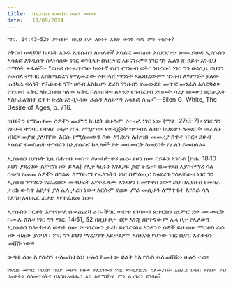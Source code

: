 ```yaml
---
title:  ከኢየሱስ ለመሸሽ ሁሉን መተው
date:   11/09/2024
---
```


`ማር. 14:43–52ን ያንብቡ። በዚህ ቦታ ለድነት እቅድ ወሳኝ የሆነ ምን ተከሰተ?`

የቅርብ ወዳጆቹ ከሆኑት አንዱ ኢየሱስን ለጠላቶች አሳልፎ መስጠቱ አስደንጋጭ ነው። ይሁዳ ኢየሱስን አሳልፎ እንዲሰጥ ስላነሳሰው ነገር ወንጌላት በዝርዝር አይናገሩም። ነገር ግን ኤለን ጂ ኋይት እንዲህ በማለት ጽፋለች፡- “ይሁዳ በተፈጥሮው ከፍተኛ የሆነ የገንዘብ ፍቅር ነበረው፤ ነገር ግን ሁልጊዜ ይህንን የመሰለ ተግባር እስከማድረግ የሚመራው የተበላሸ ማንነት አልነበረውም። ገንዘብ ለማግኘት ያለው ጠንካራ ፍላጎት የሕይወቱ ገዥ ሀሳብ እስኪሆን ድረስ ገንዘብን የመውደድ መጥፎ መንፈስ አሳድጓል። የገንዘብ ፍቅር ለክርስቶስ ካለው ፍቅር በለጠበት። ለአንድ የግብረገብ ድክመት ባሪያ በመሆን በኃጢአት እስከፈለገበት ርቀት ድረስ እንዲነዳው ራሱን ለሰይጣን አሳልፎ ሰጠ።”—Ellen G. White, The Desire of Ages, p. 716.

ክህደትን የሚጠቀሙ ሰዎችን ጨምሮ ክህደት በሁሉም የተጠላ ነገር ነው (ማቲ. 27፡3-7)። ነገር ግን የይሁዳ ተግባር በተለየ ሁኔታ የከፋ የሚሆነው የወዳጅነት ጭንብል ለብሶ ክህደቱን ለመደበቅ መፈለጉ ነበር። መያዝ ያለባቸው እርሱ የሚስመውን ሰው እንደሆነ ለሕዝቡ መመሪያ ሰጥቶ ነበር። ይሁዳ አሳልፎ የመስጠት ተግባሩን ከኢየሱስና ከሌሎች ደቀ መዛሙርት ለመደበቅ የፈለገ ይመስላል።

ኢየሱስን በያዙት ጊዜ በሕዝቡ ውስጥ ሕውከት ተፈጠረ። የሆነ ሰው ሰይፉን አንስቶ (ዮሐ. 18፡10 ይህን ያደረገው ጴጥሮስ ነው ይላል) የሊቀ ካህኑን አገልጋይ ጆሮ ቆረጠ። በመቅደስ እያስተማረ ሳለ በቁጣ የመጡ ሰዎችን በግልጽ ለማድረግ የፈለጉትን ነገር በምስጢር ስላደረጉ ገሰጻቸው። ነገር ግን ኢየሱስ ንግግሩን የጨረሰው መጻህፍት እየተፈጸሙ እንደሆነ በመጥቀስ ነው። ይህ በኢየሱስ የመከራ ታሪክ ውስጥ እየታየ ያለ ሌላ ታሪክ ነው። እርሱም የሰው ሥራ መሲሁን ለማጥፋት እየሰራ ሳለ የእግዚአብሔር ፈቃድ እየተፈጸመ ነው።

ኤየሱስን በርቀት እየተከተለ በመጨረሻ ራሱ ችግር ውስጥ የገባውን ጴጥሮስን ጨምሮ ደቀ መዛሙርት በሙሉ ሸሹ። ነገር ግን ማር. 14፡51, 52 በዚህ ቦታ ብቻ እንጂ በየትኛውም ሌላ ቦታ የሌለውን ኢየሱስን ስለተከተለ ወጣት ሰው የተነገረውን ታሪክ ይነግረናል። አንዳንድ ሰዎች ይህ ሰው ማርቆስ ራሱ ነው ብለው ያስባሉ፣ ነገር ግን ይህን ማረጋገጥ አይቻልም። አስደናቂ የሆነው ነገር ቢኖር እራቁቱን መሸሹ ነው።

ወጣቱ ሰው ኢየሱስን ‹‹ለመከተል›› ሁሉን ከመተው ይልቅ ከኢየሱስ ‹‹ለመሸሽ›› ሁሉን ተወ።

`የአንድ መጥፎ ባህሪይ ባሪያ መሆን ይሁዳ ያደረገውን ነገር እንዲያደርጉ ስለመራበት አስፈሪ ሀሳብ ያስቡ። ይህ ኃጠአትን ስለመጥላትና በእግዚአብሔር ጸጋ ስለማሸነፍ ምን ሊነግረን ይገባል?`
